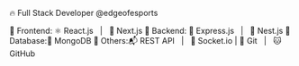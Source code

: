🔥 Full Stack Developer @edgeofesports

🚀 Frontend: ⚛️ React.js   |   🧭 Next.js
🔧 Backend: 🚂 Express.js   |   🧭 Nest.js
💾 Database:🍃 MongoDB
📡 Others:📬 REST API   |   💬 Socket.io  |  🔧 Git   |   🐱 GitHub
<!--
**dev-dheerajthakur/dev-dheerajthakur** is a ✨ _special_ ✨ repository because its `README.md` (this file) appears on your GitHub profile.

Here are some ideas to get you started:

- 🔭 I’m currently working on ...
- 🌱 I’m currently learning ...
- 👯 I’m looking to collaborate on ...
- 🤔 I’m looking for help with ...
- 💬 Ask me about ...
- 📫 How to reach me: ...
- 😄 Pronouns: ...
- ⚡ Fun fact: ...
-->
